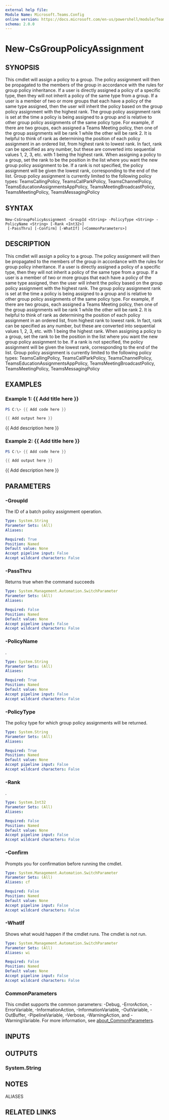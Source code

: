 ```yaml
---
external help file:
Module Name: Microsoft.Teams.Config
online version: https://docs.microsoft.com/en-us/powershell/module/Teams/new-csgrouppolicyassignment
schema: 2.0.0
---
```


# New-CsGroupPolicyAssignment

## SYNOPSIS
This cmdlet will assign a policy to a group.
The policy assignment will then be propagated to the members of the group in accordance with the rules for group policy inheritance.
If a user is directly assigned a policy of a specific type, then they will not inherit a policy of the same type from a group.
If a user is a member of two or more groups that each have a policy of the same type assigned, then the user will inherit the policy based on the group policy assignment with the highest rank.
The group policy assignment rank is set at the time a policy is being assigned to a group and is relative to other group policy assignments of the same policy type.
For example, if there are two groups, each assigned a Teams Meeting policy, then one of the group assignments will be rank 1 while the other will be rank 2.
It is helpful to think of rank as determining the position of each policy assignment in an ordered list, from highest rank to lowest rank.
In fact, rank can be specified as any number, but these are converted into sequential values 1, 2, 3, etc.
with 1 being the highest rank.
When assigning a policy to a group, set the rank to be the position in the list where you want the new group policy assignment to be.
If a rank is not specified, the policy assignment will be given the lowest rank, corresponding to the end of the list.
Group policy assignment is currently limited to the following policy types: TeamsCallingPolicy, TeamsCallParkPolicy, TeamsChannelPolicy, TeamsEducationAssignmentsAppPolicy, TeamsMeetingBroadcastPolicy, TeamsMeetingPolicy, TeamsMessagingPolicy

## SYNTAX

```
New-CsGroupPolicyAssignment -GroupId <String> -PolicyType <String> -PolicyName <String> [-Rank <Int32>]
 [-PassThru] [-Confirm] [-WhatIf] [<CommonParameters>]
```

## DESCRIPTION
This cmdlet will assign a policy to a group.
The policy assignment will then be propagated to the members of the group in accordance with the rules for group policy inheritance.
If a user is directly assigned a policy of a specific type, then they will not inherit a policy of the same type from a group.
If a user is a member of two or more groups that each have a policy of the same type assigned, then the user will inherit the policy based on the group policy assignment with the highest rank.
The group policy assignment rank is set at the time a policy is being assigned to a group and is relative to other group policy assignments of the same policy type.
For example, if there are two groups, each assigned a Teams Meeting policy, then one of the group assignments will be rank 1 while the other will be rank 2.
It is helpful to think of rank as determining the position of each policy assignment in an ordered list, from highest rank to lowest rank.
In fact, rank can be specified as any number, but these are converted into sequential values 1, 2, 3, etc.
with 1 being the highest rank.
When assigning a policy to a group, set the rank to be the position in the list where you want the new group policy assignment to be.
If a rank is not specified, the policy assignment will be given the lowest rank, corresponding to the end of the list.
Group policy assignment is currently limited to the following policy types: TeamsCallingPolicy, TeamsCallParkPolicy, TeamsChannelPolicy, TeamsEducationAssignmentsAppPolicy, TeamsMeetingBroadcastPolicy, TeamsMeetingPolicy, TeamsMessagingPolicy

## EXAMPLES

### Example 1: {{ Add title here }}
```powershell
PS C:\> {{ Add code here }}

{{ Add output here }}
```

{{ Add description here }}

### Example 2: {{ Add title here }}
```powershell
PS C:\> {{ Add code here }}

{{ Add output here }}
```

{{ Add description here }}

## PARAMETERS

### -GroupId
The ID of a batch policy assignment operation.

```yaml
Type: System.String
Parameter Sets: (All)
Aliases:

Required: True
Position: Named
Default value: None
Accept pipeline input: False
Accept wildcard characters: False
```

### -PassThru
Returns true when the command succeeds

```yaml
Type: System.Management.Automation.SwitchParameter
Parameter Sets: (All)
Aliases:

Required: False
Position: Named
Default value: None
Accept pipeline input: False
Accept wildcard characters: False
```

### -PolicyName
.

```yaml
Type: System.String
Parameter Sets: (All)
Aliases:

Required: True
Position: Named
Default value: None
Accept pipeline input: False
Accept wildcard characters: False
```

### -PolicyType
The policy type for which group policy assignments will be returned.

```yaml
Type: System.String
Parameter Sets: (All)
Aliases:

Required: True
Position: Named
Default value: None
Accept pipeline input: False
Accept wildcard characters: False
```

### -Rank
.

```yaml
Type: System.Int32
Parameter Sets: (All)
Aliases:

Required: False
Position: Named
Default value: None
Accept pipeline input: False
Accept wildcard characters: False
```

### -Confirm
Prompts you for confirmation before running the cmdlet.

```yaml
Type: System.Management.Automation.SwitchParameter
Parameter Sets: (All)
Aliases: cf

Required: False
Position: Named
Default value: None
Accept pipeline input: False
Accept wildcard characters: False
```

### -WhatIf
Shows what would happen if the cmdlet runs.
The cmdlet is not run.

```yaml
Type: System.Management.Automation.SwitchParameter
Parameter Sets: (All)
Aliases: wi

Required: False
Position: Named
Default value: None
Accept pipeline input: False
Accept wildcard characters: False
```

### CommonParameters
This cmdlet supports the common parameters: -Debug, -ErrorAction, -ErrorVariable, -InformationAction, -InformationVariable, -OutVariable, -OutBuffer, -PipelineVariable, -Verbose, -WarningAction, and -WarningVariable. For more information, see [about_CommonParameters](http://go.microsoft.com/fwlink/?LinkID=113216).

## INPUTS

## OUTPUTS

### System.String

## NOTES

ALIASES

## RELATED LINKS


